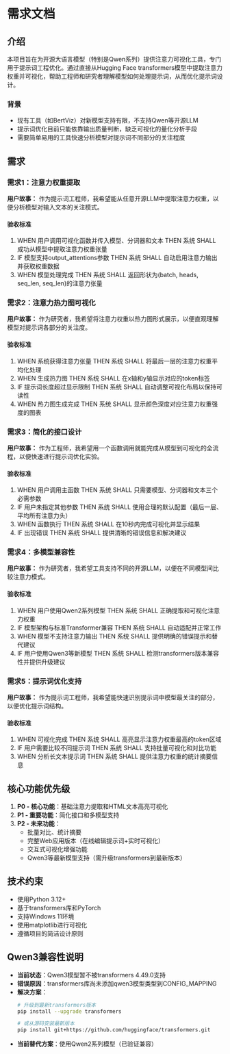 # 需求文档

## 介绍

本项目旨在为开源大语言模型（特别是Qwen系列）提供注意力可视化工具，专门用于提示词工程优化。通过直接从Hugging Face transformers模型中提取注意力权重并可视化，帮助工程师和研究者理解模型如何处理提示词，从而优化提示词设计。

### 背景
- 现有工具（如BertViz）对新模型支持有限，不支持Qwen等开源LLM
- 提示词优化目前只能依靠输出质量判断，缺乏可视化的量化分析手段
- 需要简单易用的工具快速分析模型对提示词不同部分的关注程度

## 需求

### 需求1：注意力权重提取
**用户故事：** 作为提示词工程师，我希望能从任意开源LLM中提取注意力权重，以便分析模型对输入文本的关注模式。

#### 验收标准
1. WHEN 用户调用可视化函数并传入模型、分词器和文本 THEN 系统 SHALL 成功从模型中提取注意力权重张量
2. IF 模型支持output_attentions参数 THEN 系统 SHALL 自动启用注意力输出并获取权重数据
3. WHEN 模型处理完成 THEN 系统 SHALL 返回形状为(batch, heads, seq_len, seq_len)的注意力张量

### 需求2：注意力热力图可视化
**用户故事：** 作为研究者，我希望将注意力权重以热力图形式展示，以便直观理解模型对提示词各部分的关注度。

#### 验收标准
1. WHEN 系统获得注意力张量 THEN 系统 SHALL 将最后一层的注意力权重平均化处理
2. WHEN 生成热力图 THEN 系统 SHALL 在x轴和y轴显示对应的token标签
3. IF 提示词长度超过显示限制 THEN 系统 SHALL 自动调整可视化布局以保持可读性
4. WHEN 热力图生成完成 THEN 系统 SHALL 显示颜色深度对应注意力权重强度的图表

### 需求3：简化的接口设计
**用户故事：** 作为工程师，我希望用一个函数调用就能完成从模型到可视化的全流程，以便快速进行提示词优化实验。

#### 验收标准
1. WHEN 用户调用主函数 THEN 系统 SHALL 只需要模型、分词器和文本三个必需参数
2. IF 用户未指定其他参数 THEN 系统 SHALL 使用合理的默认配置（最后一层、平均所有注意力头）
3. WHEN 函数执行 THEN 系统 SHALL 在10秒内完成可视化并显示结果
4. IF 出现错误 THEN 系统 SHALL 提供清晰的错误信息和解决建议

### 需求4：多模型兼容性
**用户故事：** 作为研究者，我希望工具支持不同的开源LLM，以便在不同模型间比较注意力模式。

#### 验收标准
1. WHEN 用户使用Qwen2系列模型 THEN 系统 SHALL 正确提取和可视化注意力权重
2. IF 模型架构与标准Transformer兼容 THEN 系统 SHALL 自动适配并正常工作
3. WHEN 模型不支持注意力输出 THEN 系统 SHALL 提供明确的错误提示和替代建议
4. IF 用户使用Qwen3等新模型 THEN 系统 SHALL 检测transformers版本兼容性并提供升级建议

### 需求5：提示词优化支持
**用户故事：** 作为提示词工程师，我希望能快速识别提示词中模型最关注的部分，以便优化提示词结构。

#### 验收标准
1. WHEN 可视化完成 THEN 系统 SHALL 高亮显示注意力权重最高的token区域
2. IF 用户需要比较不同提示词 THEN 系统 SHALL 支持批量可视化和对比功能
3. WHEN 分析长文本提示词 THEN 系统 SHALL 提供注意力权重的统计摘要信息

## 核心功能优先级
1. **P0 - 核心功能**：基础注意力提取和HTML文本高亮可视化
2. **P1 - 重要功能**：简化接口和多模型支持  
3. **P2 - 未来功能**：
   - 批量对比、统计摘要
   - 完整Web应用版本（在线编辑提示词+实时可视化）
   - 交互式可视化增强功能
   - Qwen3等最新模型支持（需升级transformers到最新版本）

## 技术约束
- 使用Python 3.12+
- 基于transformers库和PyTorch
- 支持Windows 11环境
- 使用matplotlib进行可视化
- 遵循项目的简洁设计原则

## Qwen3兼容性说明
- **当前状态**：Qwen3模型暂不被transformers 4.49.0支持
- **错误原因**：transformers库尚未添加qwen3模型类型到CONFIG_MAPPING
- **解决方案**：
  ```bash
  # 升级到最新transformers版本
  pip install --upgrade transformers
  
  # 或从源码安装最新版本  
  pip install git+https://github.com/huggingface/transformers.git
  ```
- **当前替代方案**：使用Qwen2系列模型（已验证兼容）